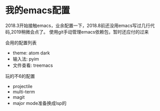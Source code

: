# 我的emacs配置
2018.3开始接触emacs，业余配置一下，2018.8前还没用emacs写过几行代码,2019稍微会点了。
使用git手动管理emacs依赖包，暂时还应付的过来

会用的配置列表
- theme: atom dark
- 输入法: pyim
- 文件查看: treemacs

玩的不6的配置
- projectile
- multi-term
- magit
- major mode准备换成lsp的





